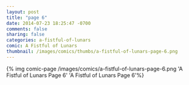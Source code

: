 ```yaml
---
layout: post
title: "page 6"
date: 2014-07-23 18:25:47 -0700
comments: false
sharing: false
categories: a-fistful-of-lunars
comic: A Fistful of Lunars
thumbnail: /images/comics/thumbs/a-fistful-of-lunars-page-6.png
---
```


{% img comic-page /images/comics/a-fistful-of-lunars-page-6.png 'A Fistful of Lunars Page 6' 'A Fistful of Lunars Page 6'%}